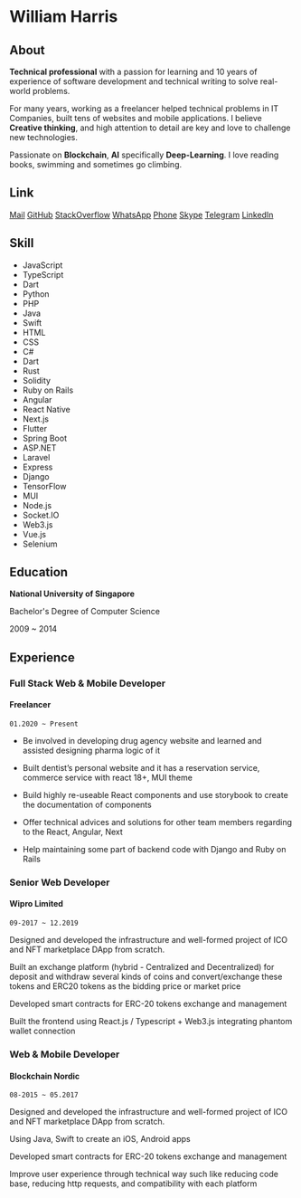 # William Harris

## About

**Technical professional** with a passion for learning and 10 years of experience of software development and technical writing to solve real-world problems.

For many years, working as a freelancer helped technical problems in IT Companies, built tens of websites and mobile applications. I believe **Creative thinking**, and high attention to detail are key and love to challenge new technologies.

Passionate on **Blockchain**, **AI** specifically **Deep-Learning**. I love reading books, swimming and sometimes go climbing.

## Link

[Mail](mailto:williamharris0214@gmail.com)
[GitHub](https://github.com/williamharris0214)
[StackOverflow](https://stackoverflow.com/users/20988762/william-harris)
[WhatsApp](https://wa.me/16464800703)
[Phone](tel:+16464800703)
[Skype](skype:live:.cid.456097f8358a684a)
[Telegram](https://t.me/silvani777)
[LinkedIn](https://www.linkedin.com/in/santiagourregobotero/)

## Skill

- JavaScript
- TypeScript
- Dart
- Python
- PHP
- Java
- Swift
- HTML
- CSS
- C#
- Dart
- Rust
- Solidity
- Ruby on Rails
- Angular
- React Native
- Next.js
- Flutter
- Spring Boot
- ASP.NET
- Laravel
- Express
- Django
- TensorFlow
- MUI
- Node.js
- Socket.IO
- Web3.js
- Vue.js
- Selenium

## Education

**National University of Singapore**

Bachelor's Degree of Computer Science

2009 ~ 2014

## Experience

### Full Stack Web & Mobile Developer

#### Freelancer

`01.2020 ~ Present`

- Be involved in developing drug agency website and learned and assisted designing pharma logic of it

- Built dentist’s personal website and it has a reservation service, commerce service with react 18+, MUI theme

- Build highly re-useable React components and use storybook to create the documentation of components

- Offer technical advices and solutions for other team members regarding to the React, Angular, Next

- Help maintaining some part of backend code with Django and Ruby on Rails

### Senior Web Developer

#### Wipro Limited

`09-2017 ~ 12.2019`

Designed and developed the infrastructure and well-formed project of ICO and NFT marketplace DApp from scratch.

Built an exchange platform (hybrid - Centralized and Decentralized) for deposit and withdraw several kinds of coins and convert/exchange these tokens and ERC20 tokens as the bidding price or market price

Developed smart contracts for ERC-20 tokens exchange and management

Built the frontend using React.js / Typescript + Web3.js integrating phantom wallet connection

### Web & Mobile Developer

#### Blockchain Nordic

`08-2015 ~ 05.2017`

Designed and developed the infrastructure and well-formed project of ICO and NFT marketplace DApp from scratch.

Using Java, Swift to create an iOS, Android apps

Developed smart contracts for ERC-20 tokens exchange and management

Improve user experience through technical way such like reducing code base, reducing http requests, and compatibility with each platform
